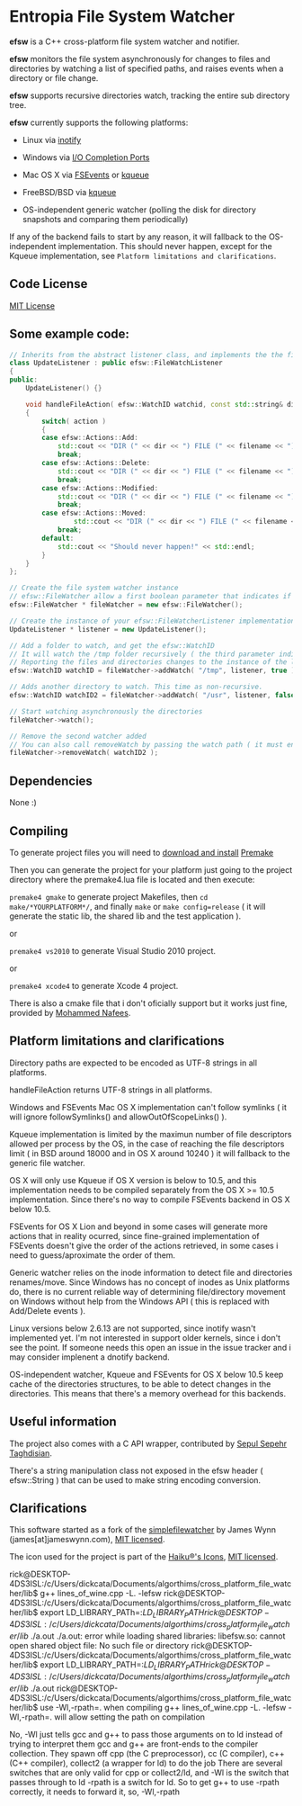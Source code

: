 Entropia File System Watcher
============================
**efsw** is a C++ cross-platform file system watcher and notifier.

**efsw** monitors the file system asynchronously for changes to files and directories by watching a list of specified paths, and raises events when a directory or file change.

**efsw** supports recursive directories watch, tracking the entire sub directory tree.

**efsw** currently supports the following platforms:

* Linux via [inotify](http://en.wikipedia.org/wiki/Inotify)

* Windows via [I/O Completion Ports](http://en.wikipedia.org/wiki/IOCP)

* Mac OS X via [FSEvents](http://en.wikipedia.org/wiki/FSEvents) or [kqueue](http://en.wikipedia.org/wiki/Kqueue)

* FreeBSD/BSD via [kqueue](http://en.wikipedia.org/wiki/Kqueue)

* OS-independent generic watcher
(polling the disk for directory snapshots and comparing them periodically)

If any of the backend fails to start by any reason, it will fallback to the OS-independent implementation.
This should never happen, except for the Kqueue implementation, see `Platform limitations and clarifications`.

**Code License**
--------------
[MIT License](http://www.opensource.org/licenses/mit-license.php)

**Some example code:**
--------------------

```c++
// Inherits from the abstract listener class, and implements the the file action handler
class UpdateListener : public efsw::FileWatchListener
{
public:
	UpdateListener() {}

	void handleFileAction( efsw::WatchID watchid, const std::string& dir, const std::string& filename, efsw::Action action, std::string oldFilename = "" )
	{
		switch( action )
		{
		case efsw::Actions::Add:
			std::cout << "DIR (" << dir << ") FILE (" << filename << ") has event Added" << std::endl;
			break;
		case efsw::Actions::Delete:
			std::cout << "DIR (" << dir << ") FILE (" << filename << ") has event Delete" << std::endl;
			break;
		case efsw::Actions::Modified:
			std::cout << "DIR (" << dir << ") FILE (" << filename << ") has event Modified" << std::endl;
			break;
		case efsw::Actions::Moved:
				std::cout << "DIR (" << dir << ") FILE (" << filename << ") has event Moved from (" << oldFilename << ")" << std::endl;
			break;
		default:
			std::cout << "Should never happen!" << std::endl;
		}
	}
};

// Create the file system watcher instance
// efsw::FileWatcher allow a first boolean parameter that indicates if it should start with the generic file watcher instead of the platform specific backend
efsw::FileWatcher * fileWatcher = new efsw::FileWatcher();

// Create the instance of your efsw::FileWatcherListener implementation
UpdateListener * listener = new UpdateListener();

// Add a folder to watch, and get the efsw::WatchID
// It will watch the /tmp folder recursively ( the third parameter indicates that is recursive )
// Reporting the files and directories changes to the instance of the listener
efsw::WatchID watchID = fileWatcher->addWatch( "/tmp", listener, true );

// Adds another directory to watch. This time as non-recursive.
efsw::WatchID watchID2 = fileWatcher->addWatch( "/usr", listener, false );

// Start watching asynchronously the directories
fileWatcher->watch();

// Remove the second watcher added
// You can also call removeWatch by passing the watch path ( it must end with an slash or backslash in windows, since that's how internally it's saved )
fileWatcher->removeWatch( watchID2 );
```

**Dependencies**
--------------
None :)

**Compiling**
------------
To generate project files you will need to [download and install](http://industriousone.com/premake/download) [Premake](http://industriousone.com/what-premake)

Then you can generate the project for your platform just going to the project directory where the premake4.lua file is located and then execute:

`premake4 gmake` to generate project Makefiles, then `cd make/*YOURPLATFORM*/`, and finally `make` or `make config=release` ( it will generate the static lib, the shared lib and the test application ).

or 

`premake4 vs2010` to generate Visual Studio 2010 project.

or

`premake4 xcode4` to generate Xcode 4 project.

There is also a cmake file that i don't oficially support but it works just fine, provided by [Mohammed Nafees](https://bitbucket.org/binaryking).

**Platform limitations and clarifications**
-------------------------------------------

Directory paths are expected to be encoded as UTF-8 strings in all platforms.

handleFileAction returns UTF-8 strings in all platforms.

Windows and FSEvents Mac OS X implementation can't follow symlinks ( it will ignore followSymlinks() and allowOutOfScopeLinks() ).

Kqueue implementation is limited by the maximun number of file descriptors allowed per process by the OS, in the case of reaching the file descriptors limit ( in BSD around 18000 and in OS X around 10240 ) it will fallback to the generic file watcher.

OS X will only use Kqueue if OS X version is below to 10.5, and this implementation needs to be compiled separately from the OS X >= 10.5 implementation. Since there's no way to compile FSEvents backend in OS X below 10.5.

FSEvents for OS X Lion and beyond in some cases will generate more actions that in reality ocurred, since fine-grained implementation of FSEvents doesn't give the order of the actions retrieved, in some cases i need to guess/aproximate the order of them.

Generic watcher relies on the inode information to detect file and directories renames/move. Since Windows has no concept of inodes as Unix platforms do, there is no current reliable way of determining file/directory movement on Windows without help from the Windows API ( this is replaced with Add/Delete events ).

Linux versions below 2.6.13 are not supported, since inotify wasn't implemented yet. I'm not interested in support older kernels, since i don't see the point. If someone needs this open an issue in the issue tracker and i may consider implenent a dnotify backend.

OS-independent watcher, Kqueue and FSEvents for OS X below 10.5 keep cache of the directories structures, to be able to detect changes in the directories. This means that there's a memory overhead for this backends.

**Useful information**
--------------------
The project also comes with a C API wrapper, contributed by [Sepul Sepehr Taghdisian](https://bitbucket.org/sepul).

There's a string manipulation class not exposed in the efsw header ( efsw::String ) that can be used to make string encoding conversion.


**Clarifications**
----------------

This software started as a fork of the [simplefilewatcher](http://code.google.com/p/simplefilewatcher/) by James Wynn (james[at]jameswynn.com), [MIT licensed](http://www.opensource.org/licenses/mit-license.html).

The icon used for the project is part of the [Haiku®'s Icons](http://www.haiku-inc.org/haiku-icons.html), [MIT licensed](http://www.opensource.org/licenses/mit-license.html).



rick@DESKTOP-4DS3ISL:/c/Users/dickcata/Documents/algorthims/cross_platform_file_watcher/lib$ g++  lines_of_wine.cpp   -L. -lefsw
rick@DESKTOP-4DS3ISL:/c/Users/dickcata/Documents/algorthims/cross_platform_file_watcher/lib$ export LD_LIBRARY_PATh=:$LD_LIBRARY_PATH
rick@DESKTOP-4DS3ISL:/c/Users/dickcata/Documents/algorthims/cross_platform_file_watcher/lib$ ./a.out
./a.out: error while loading shared libraries: libefsw.so: cannot open shared object file: No such file or directory
rick@DESKTOP-4DS3ISL:/c/Users/dickcata/Documents/algorthims/cross_platform_file_watcher/lib$ export LD_LIBRARY_PATH=:$LD_LIBRARY_PATH
rick@DESKTOP-4DS3ISL:/c/Users/dickcata/Documents/algorthims/cross_platform_file_watcher/lib$ ./a.out
rick@DESKTOP-4DS3ISL:/c/Users/dickcata/Documents/algorthims/cross_platform_file_watcher/lib$
 use -Wl,-rpath=. when compiling g++  lines_of_wine.cpp   -L. -lefsw -Wl,-rpath=. will allow setting the path on compilation



 No, -Wl just tells gcc and g++ to pass those arguments on to ld instead of trying to interpret them
gcc and g++ are front-ends to the compiler collection. They spawn off cpp (the C preprocessor), cc (C compiler), c++ (C++ compiler), collect2 (a wrapper for ld) to do the job
There are several switches that are only valid for cpp or collect2/ld, and -Wl is the switch that passes through to ld
-rpath is a switch for ld.
So to get g++ to use -rpath correctly, it needs to forward it, so, -Wl,-rpath